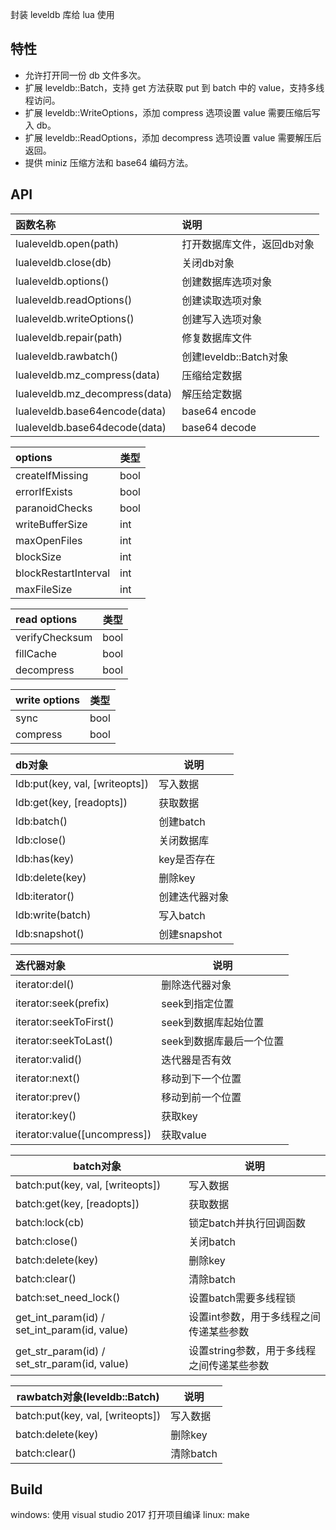 封装 leveldb 库给 lua 使用

## 特性

- 允许打开同一份 db 文件多次。
- 扩展 leveldb::Batch，支持 get 方法获取 put 到 batch 中的 value，支持多线程访问。
- 扩展 leveldb::WriteOptions，添加 compress 选项设置 value 需要压缩后写入 db。
- 扩展 leveldb::ReadOptions，添加 decompress 选项设置 value 需要解压后返回。
- 提供 miniz 压缩方法和 base64 编码方法。

## API

| 函数名称                       | 说明                       |
| :----------------------------- | :------------------------- |
| lualeveldb.open(path)          | 打开数据库文件，返回db对象 |
| lualeveldb.close(db)           | 关闭db对象                 |
| lualeveldb.options()           | 创建数据库选项对象         |
| lualeveldb.readOptions()       | 创建读取选项对象           |
| lualeveldb.writeOptions()      | 创建写入选项对象           |
| lualeveldb.repair(path)        | 修复数据库文件             |
| lualeveldb.rawbatch()          | 创建leveldb::Batch对象     |
| lualeveldb.mz_compress(data)   | 压缩给定数据               |
| lualeveldb.mz_decompress(data) | 解压给定数据               |
| lualeveldb.base64encode(data)  | base64 encode              |
| lualeveldb.base64decode(data)  | base64 decode              |

| options              | 类型 |
| :------------------- | ---- |
| createIfMissing      | bool |
| errorIfExists        | bool |
| paranoidChecks       | bool |
| writeBufferSize      | int  |
| maxOpenFiles         | int  |
| blockSize            | int  |
| blockRestartInterval | int  |
| maxFileSize          | int  |

| read options   | 类型 |
| :------------- | ---- |
| verifyChecksum | bool |
| fillCache      | bool |
| decompress     | bool |

| write options | 类型 |
| :------------ | ---- |
| sync          | bool |
| compress      | bool |

| db对象                         | 说明           |
| :----------------------------- | -------------- |
| ldb:put(key, val, [writeopts]) | 写入数据       |
| ldb:get(key, [readopts])       | 获取数据       |
| ldb:batch()                    | 创建batch      |
| ldb:close()                    | 关闭数据库     |
| ldb:has(key)                   | key是否存在    |
| ldb:delete(key)                | 删除key        |
| ldb:iterator()                 | 创建迭代器对象 |
| ldb:write(batch)               | 写入batch      |
| ldb:snapshot()                 | 创建snapshot   |

| 迭代器对象                   | 说明                     |
| :--------------------------- | ------------------------ |
| iterator:del()               | 删除迭代器对象           |
| iterator:seek(prefix)        | seek到指定位置           |
| iterator:seekToFirst()       | seek到数据库起始位置     |
| iterator:seekToLast()        | seek到数据库最后一个位置 |
| iterator:valid()             | 迭代器是否有效           |
| iterator:next()              | 移动到下一个位置         |
| iterator:prev()              | 移动到前一个位置         |
| iterator:key()               | 获取key                  |
| iterator:value([uncompress]) | 获取value                |

| batch对象                                    | 说明                                       |
| -------------------------------------------- | ------------------------------------------ |
| batch:put(key, val, [writeopts])             | 写入数据                                   |
| batch:get(key, [readopts])                   | 获取数据                                   |
| batch:lock(cb)                               | 锁定batch并执行回调函数                    |
| batch:close()                                | 关闭batch                                  |
| batch:delete(key)                            | 删除key                                    |
| batch:clear()                                | 清除batch                                  |
| batch:set_need_lock()                        | 设置batch需要多线程锁                      |
| get_int_param(id) / set_int_param(id, value) | 设置int参数，用于多线程之间传递某些参数    |
| get_str_param(id) / set_str_param(id, value) | 设置string参数，用于多线程之间传递某些参数 |

| rawbatch对象(leveldb::Batch)     | 说明      |
| -------------------------------- | --------- |
| batch:put(key, val, [writeopts]) | 写入数据  |
| batch:delete(key)                | 删除key   |
| batch:clear()                    | 清除batch |



## Build

windows: 使用 visual studio 2017 打开项目编译
linux: make